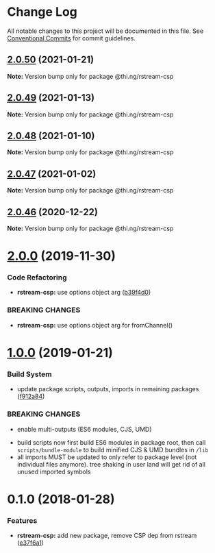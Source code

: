 # Change Log

All notable changes to this project will be documented in this file.
See [Conventional Commits](https://conventionalcommits.org) for commit guidelines.

## [2.0.50](https://github.com/thi-ng/umbrella/compare/@thi.ng/rstream-csp@2.0.49...@thi.ng/rstream-csp@2.0.50) (2021-01-21)

**Note:** Version bump only for package @thi.ng/rstream-csp





## [2.0.49](https://github.com/thi-ng/umbrella/compare/@thi.ng/rstream-csp@2.0.48...@thi.ng/rstream-csp@2.0.49) (2021-01-13)

**Note:** Version bump only for package @thi.ng/rstream-csp





## [2.0.48](https://github.com/thi-ng/umbrella/compare/@thi.ng/rstream-csp@2.0.47...@thi.ng/rstream-csp@2.0.48) (2021-01-10)

**Note:** Version bump only for package @thi.ng/rstream-csp





## [2.0.47](https://github.com/thi-ng/umbrella/compare/@thi.ng/rstream-csp@2.0.46...@thi.ng/rstream-csp@2.0.47) (2021-01-02)

**Note:** Version bump only for package @thi.ng/rstream-csp





## [2.0.46](https://github.com/thi-ng/umbrella/compare/@thi.ng/rstream-csp@2.0.45...@thi.ng/rstream-csp@2.0.46) (2020-12-22)

**Note:** Version bump only for package @thi.ng/rstream-csp





# [2.0.0](https://github.com/thi-ng/umbrella/compare/@thi.ng/rstream-csp@1.0.33...@thi.ng/rstream-csp@2.0.0) (2019-11-30)

### Code Refactoring

* **rstream-csp:** use options object arg ([b39f4d0](https://github.com/thi-ng/umbrella/commit/b39f4d023fdb90d5ad095b2e50d76e69c2b50843))

### BREAKING CHANGES

* **rstream-csp:** use options object arg for fromChannel()

# [1.0.0](https://github.com/thi-ng/umbrella/compare/@thi.ng/rstream-csp@0.1.125...@thi.ng/rstream-csp@1.0.0) (2019-01-21)

### Build System

* update package scripts, outputs, imports in remaining packages ([f912a84](https://github.com/thi-ng/umbrella/commit/f912a84))

### BREAKING CHANGES

* enable multi-outputs (ES6 modules, CJS, UMD)

- build scripts now first build ES6 modules in package root, then call
  `scripts/bundle-module` to build minified CJS & UMD bundles in `/lib`
- all imports MUST be updated to only refer to package level
  (not individual files anymore). tree shaking in user land will get rid of
  all unused imported symbols

<a name="0.1.0"></a>
# 0.1.0 (2018-01-28)

### Features

* **rstream-csp:** add new package, remove CSP dep from rstream ([e37f6a1](https://github.com/thi-ng/umbrella/commit/e37f6a1))

